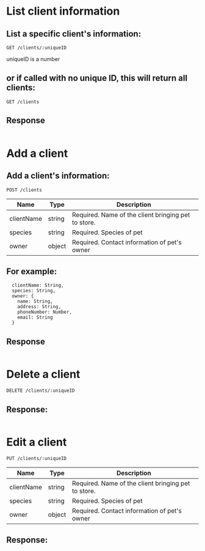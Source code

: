 <!-- {
  uniqueID: Number
  clientName: String,
  species: String,
  timeOfVisit: Date,
  owner: {
    name: String,
    address: String,
    phoneNumber: Number,
    email: String
  }
} -->
# List client information

  ## List a specific client's information:
  `GET /clients/:uniqueID`

  uniqueID is a number

  ## or if called with no unique ID, this will return all clients:
  `GET /clients`

  ## Response
  ```

  ```

# Add a client

  ## Add a client's information:
  `POST /clients`

  | Name        | Type  	| Description                                         |
  | ------------|---------|-----------------------------------------------------|
  | clientName	| string  |  Required. Name of the client bringing pet to store.|
  | species     | string  | Required. Species of pet                            |
  | owner       | object  | Required. Contact information of pet's owner        |

  ## For example:

  ``` {
    clientName: String,
    species: String,
    owner: {
      name: String,
      address: String,
      phoneNumber: Number,
      email: String
    }
  ```

  ## Response
  ```

  ```
# Delete a client

  `DELETE /clients/:uniqueID`

  ## Response:
  ```

  ```

# Edit a client

  `PUT /clients/:uniqueID`

  | Name        | Type  	| Description                                         |
  | ------------|---------|-----------------------------------------------------|
  | clientName	| string  |  Required. Name of the client bringing pet to store.|
  | species     | string  | Required. Species of pet                            |
  | owner       | object  | Required. Contact information of pet's owner        |

  ## Response:
  ```

  ```
